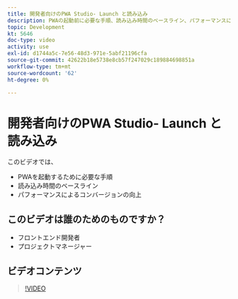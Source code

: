 ```yaml
---
title: 開発者向けのPWA Studio- Launch と読み込み
description: PWAの起動前に必要な手順、読み込み時間のベースライン​、パフォーマンスによるコンバージョンの向上につ​いて説明します。
topic: Development
kt: 5646
doc-type: video
activity: use
exl-id: d1744a5c-7e56-48d3-971e-5abf21196cfa
source-git-commit: 42622b18e5738e8cb57f247029c189884698851a
workflow-type: tm+mt
source-wordcount: '62'
ht-degree: 0%

---
```


# 開発者向けのPWA Studio- Launch と読み込み

このビデオでは、

- PWAを起動するために必要な手順&#x200B;
- 読み込み時間のベースラ&#x200B;イン
- パフォーマンスによるコンバージョンの向上

## このビデオは誰のためのものですか？

- フロントエンド開発者
- プロジェクトマネージャー

## ビデオコンテンツ

>[!VIDEO](https://video.tv.adobe.com/v/35717?quality=12&learn=on)
